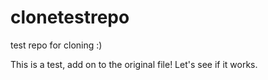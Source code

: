 # clonetestrepo
test repo for cloning :)

This is a test, add on to the original file! Let's see if it works.